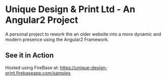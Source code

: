 # Unique Design & Print Ltd - An Angular2 Project

A personal project to rework the an older website into a more dynamic and modern presence using the Angular2 Framework.

## See it in Action
Hosted using FireBase at: https://unique-design-print.firebaseapp.com/samples



